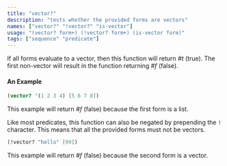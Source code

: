 ```yaml
---
title: "vector?"
description: "tests whether the provided forms are vectors"
names: ["vector?" "!vector?" "is-vector"]
usage: "(vector? form+) (!vector? form+) (is-vector form)"
tags: ["sequence" "predicate"]
---
```


If all forms evaluate to a vector, then this function will return _#t_ (true). The first non-vector will result in the function returning _#f_ (false).

#### An Example

```scheme
(vector? '(1 2 3 4) [5 6 7 8])
```

This example will return _#f_ (false) because the first form is a list.

Like most predicates, this function can also be negated by prepending the `!` character. This means that all the provided forms must not be vectors.

```scheme
(!vector? "hello" [99])
```

This example will return _#f_ (false) because the second form is a vector.
